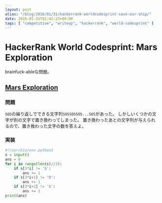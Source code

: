 ```yaml
---
layout: post
alias: "/blog/2016/01/31/hackerrank-worldcodesprint-save-our-ship/"
date: 2016-01-31T01:42:23+09:00
tags: [ "competitive", "writeup", "hackerrank", "world-codesprint" ]
---
```


# HackerRank World Codesprint: Mars Exploration

brainfuck-ableな問題。

## [Mars Exploration](https://www.hackerrank.com/contests/worldcodesprint/challenges/save-our-ship)

### 問題

`SOS`の繰り返しでできる文字列`SOSSOSSOS...SOS`があった。
しかしいくつかの文字が別の文字で置き換わってしまった。
置き換わったあとの文字列が与えられるので、置き換わった文字の数を答えよ。

### 実装

``` python
#!/usr/bin/env python3
s = input()
ans = 0
for i in range(len(s)//3):
    if s[3*i] != 'S':
        ans += 1
    if s[3*i+1] != 'O':
        ans += 1
    if s[3*i+2] != 'S':
        ans += 1
print(ans)
```
